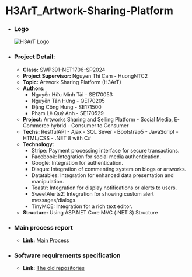 # H3ArT_Artwork-Sharing-Platform

-   ### Logo
    ![H3ArT Logo](Source_Code/H3ArTArtwork/H3ArTArtwork/wwwroot/image/login/MergedImages.png)
-   ### Project Detail:
    -   **Class:** SWP391-NET1706-SP2024
    -   **Project Supervisor:** Nguyen Thi Cam - HuongNTC2
    -   **Topic:** Artwork Sharing Platform (H3ArT)
    -   **Authors:**
        -   Nguyễn Hữu Minh Tài - SE170053
        -   Nguyễn Tấn Hưng - QE170205
        -   Đặng Công Hưng - SE171500
        -   Phạm Lê Quý Anh - SE170529
    -   **Project:** Artworks Sharing and Selling Platform - Social Media, E-Commerce hybrid - Consumer to Consumer
    -   **Techs:** RestfulAPI - Ajax - SQL Sever - Bootstrap5 - JavaScript - HTML/CSS - .NET 8 with C#
    -   **Technology:**
        -   Stripe: Payment processing interface for secure transactions.
        -   Facebook: Integration for social media authentication.
        -   Google: Integration for authentication.
        -   Disqus: Integration of commenting system on blogs or artworks.
        -   Datatables: Integration for enhanced data presentation and manipulation.
        -   Toastr: Integration for display notifications or alerts to users.
        -   SweetAlerts2: Integration for showing custom alert messages/dialogs.
        -   TinyMCE: Integration for a rich text editor.
    -   **Structure:** Using ASP.NET Core MVC (.NET 8) Structure
-   ### Main process report
    -   **Link:** [Main Process](Document/MAIN_PROCESS_REPORT.xlsx)
-   ### Software requirements specification
    -   **Link:** [The old repositories](Document/SRS/Team_4_Software_Requirment_Specification-Artworks_Sharing_Platform.docx)
